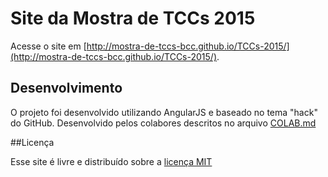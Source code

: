 # Site da Mostra de TCCs 2015

Acesse o site em [http://mostra-de-tccs-bcc.github.io/TCCs-2015/](http://mostra-de-tccs-bcc.github.io/TCCs-2015/).

## Desenvolvimento

O projeto foi desenvolvido utilizando AngularJS e baseado no tema "hack" do GitHub. Desenvolvido pelos colabores descritos no arquivo [COLAB.md](COLAB.md)

##Licença

Esse site é livre e distribuído sobre a [licença MIT](LICENSE.md)
